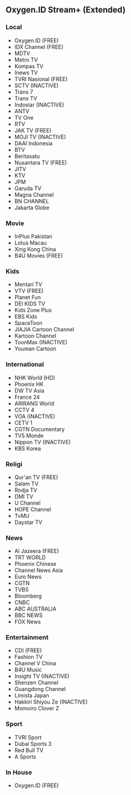 ## Oxygen.ID Stream+ (Extended)
### Local
* Oxygen.ID (FREE)
* IDX Channel (FREE)
* MDTV
* Metro TV
* Kompas TV
* Inews TV
* TVRI Nasional (FREE)
* SCTV (INACTIVE)
* Trans 7
* Trans TV
* Indosiar (INACTIVE)
* ANTV
* TV One
* RTV
* JAK TV (FREE)
* MOJI TV (INACTIVE)
* DAAI Indonesia
* BTV
* Beritasatu
* Nusantara TV (FREE)
* JITV
* KTV
* JPM
* Garuda TV
* Magna Channel
* BN CHANNEL
* Jakarta Globe
### Movie
* InPlus Pakistan
* Lotus Macau
* Xing Kong China
* B4U Movies (FREE)
### Kids
* Mentari TV
* VTV (FREE)
* Planet Fun
* DEI KIDS TV
* Kids Zone Plus
* EBS Kids
* SpaceToon
* JIAJIA Cartoon Channel
* Kartoon Channel
* ToonMax (INACTIVE)
* Youman Cartoon
### International
* NHK World (HD)
* Phoenix HK
* DW TV Asia
* France 24
* ARIRANG World
* CCTV 4
* VOA (INACTIVE)
* CETV 1
* CGTN Documentary
* TV5 Monde
* Nippon TV (INACTIVE)
* KBS Korea
### Religi
* Qur'an TV (FREE)
* Salam TV
* Rodja TV
* DMI TV
* U Channel
* HOPE Channel
* TvMU
* Daystar TV
### News
* Al Jazeera (FREE)
* TRT WORLD
* Phoenix Chinese
* Channel News Asia
* Euro News
* CGTN
* TVBS
* Bloomberg
* CNBC
* ABC AUSTRALIA
* BBC NEWS
* FOX News
### Entertainment
* CDI (FREE)
* Fashion TV
* Channel V China
* B4U Music
* Insight TV (INACTIVE)
* Shenzen Channel
* Guangdong Channel
* Limista Japan
* Hakkiri Shiyou Ze (INACTIVE)
* Momoiro Clover Z
### Sport
* TVRI Sport
* Dubai Sports 3
* Red Bull TV
* A Sports
### In House
* Oxygen.ID (FREE)
